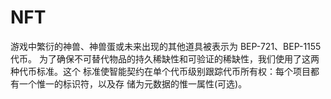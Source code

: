 # NFT

游戏中繁衍的神兽、神兽蛋或未来出现的其他道具被表示为 BEP-721、BEP-1155 代币。 为了确保不可替代物品的持久稀缺性和可验证的稀缺性，我们使用了这两种代币标准。这个 标准使智能契约在单个代币级别跟踪代币所有权：每个项目都有一个惟一的标识符，以及存 储为元数据的惟一属性(可选)。
